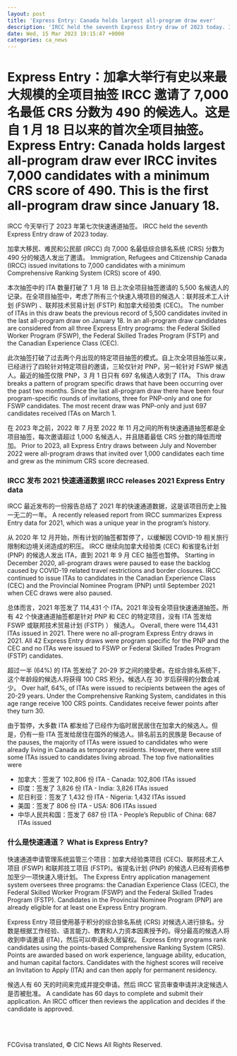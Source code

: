 ```yaml
---
layout: post
title: 'Express Entry: Canada holds largest all-program draw ever'
description: 'IRCC held the seventh Express Entry draw of 2023 today. Immigration, Refugees and Citizenship Canada (IRCC) issued invitations to 7,000 candidates with a minimum Comprehensive Ranking System (CRS) score of 490. The number of ITAs in this draw beats the previous record of 5,500 candidates invited in the last all-program draw on January 18. In […]'
date: Wed, 15 Mar 2023 19:15:47 +0000
categories: ca_news
---
```


# Express Entry：加拿大举行有史以来最大规模的全项目抽签 IRCC 邀请了 7,000 名最低 CRS 分数为 490 的候选人。这是自 1 月 18 日以来的首次全项目抽签。	Express Entry: Canada holds largest all-program draw ever IRCC invites 7,000 candidates with a minimum CRS score of 490. This is the first all-program draw since January 18.
IRCC 今天举行了 2023 年第七次快速通道抽签。	IRCC held the seventh Express Entry draw of 2023 today.
	
加拿大移民、难民和公民部 (IRCC) 向 7,000 名最低综合排名系统 (CRS) 分数为 490 分的候选人发出了邀请。	Immigration, Refugees and Citizenship Canada (IRCC) issued invitations to 7,000 candidates with a minimum Comprehensive Ranking System (CRS) score of 490.
	
本次抽签中的 ITA 数量打破了 1 月 18 日上次全项目抽签邀请的 5,500 名候选人的记录。在全项目抽签中，考虑了所有三个快速入境项目的候选人：联邦技术工人计划 (FSWP) 、联邦技术贸易计划 (FSTP) 和加拿大经验类 (CEC)。	The number of ITAs in this draw beats the previous record of 5,500 candidates invited in the last all-program draw on January 18. In an all-program draw candidates are considered from all three Express Entry programs: the Federal Skilled Worker Program (FSWP), the Federal Skilled Trades Program (FSTP) and the Canadian Experience Class (CEC). 
	
此次抽签打破了过去两个月出现的特定项目抽签的模式。自上次全项目抽签以来，已经进行了四轮针对特定项目的邀请，三轮仅针对 PNP，另一轮针对 FSWP 候选人。最近的抽签仅限 PNP，3 月 1 日只有 697 名候选人收到了 ITA。	This draw breaks a pattern of program specific draws that have been occurring over the past two months. Since the last all-program draw there have been four program-specific rounds of invitations, three for PNP-only and one for FSWP candidates. The most recent draw was PNP-only and just 697 candidates received ITAs on March 1.
	
在 2023 年之前，2022 年 7 月至 2022 年 11 月之间的所有快速通道抽签都是全项目抽签，每次邀请超过 1,000 名候选人，并且随着最低 CRS 分数的降低而增加。	Prior to 2023, all Express Entry draws between July and November 2022 were all-program draws that invited over 1,000 candidates each time and grew as the minimum CRS score decreased.
	
### IRCC 发布 2021 快速通道数据	IRCC releases 2021 Express Entry data
	
IRCC 最近发布的一份报告总结了 2021 年的快速通道数据，这是该项目历史上独一无二的一年。	A recently released report from IRCC summarizes Express Entry data for 2021, which was a unique year in the program’s history.
	
从 2020 年 12 月开始，所有计划的抽签都暂停了，以缓解因 COVID-19 相关旅行限制和边境关闭造成的积压。 IRCC 继续向加拿大经验类 (CEC) 和省提名计划 (PNP) 的候选人发出 ITA，直到 2021 年 9 月 CEC 抽签也暂停。	Starting in December 2020, all-program draws were paused to ease the backlog caused by COVID-19 related travel restrictions and border closures. IRCC continued to issue ITAs to candidates in the Canadian Experience Class (CEC) and the Provincial Nominee Program (PNP) until September 2021 when CEC draws were also paused.
	
总体而言，2021 年签发了 114,431 个 ITA。2021 年没有全项目快速通道抽签。所有 42 个快速通道抽签都是针对 PNP 和 CEC 的特定项目，没有 ITA 签发给 FSWP 或联邦技术贸易计划 (FSTP) ） 候选人。	Overall, there were 114,431 ITAs issued in 2021. There were no all-program Express Entry draws in 2021. All 42 Express Entry draws were program specific for the PNP and the CEC and no ITAs were issued to FSWP or Federal Skilled Trades Program (FSTP) candidates.
	
超过一半 (64%) 的 ITA 签发给了 20-29 岁之间的接受者。在综合排名系统下，这个年龄段的候选人将获得 100 CRS 积分。候选人在 30 岁后获得的分数会减少。	Over half, 64%, of ITAs were issued to recipients between the ages of 20-29 years. Under the Comprehensive Ranking System, candidates in this age range receive 100 CRS points. Candidates receive fewer points after they turn 30.
	
由于暂停，大多数 ITA 都发给了已经作为临时居民居住在加拿大的候选人。但是，仍有一些 ITA 签发给居住在国外的候选人。排名前五的民族是	Because of the pauses, the majority of ITAs were issued to candidates who were already living in Canada as temporary residents. However, there were still some ITAs issued to candidates living abroad. The top five nationalities were
	
- 加拿大：签发了 102,806 份 ITA	-   Canada: 102,806 ITAs issued
- 印度：签发了 3,826 份 ITA	-   India: 3,826 ITAs issued
- 尼日利亚：签发了 1,432 份 ITA	-   Nigeria: 1,432 ITAs issued
- 美国：签发了 806 份 ITA	-   USA: 806 ITAs issued
- 中华人民共和国：签发了 687 份 ITA	-   People’s Republic of China: 687 ITAs issued
	
### 什么是快速通道？	What is Express Entry?
	
快速通道申请管理系统监管三个项目：加拿大经验类项目 (CEC)、联邦技术工人项目 (FSWP) 和联邦技工项目 (FSTP)。省提名计划 (PNP) 的候选人已经有资格参加至少一项快速入境计划。	The Express Entry application management system oversees three programs: the Canadian Experience Class (CEC), the Federal Skilled Worker Program (FSWP) and the Federal Skilled Trades Program (FSTP). Candidates in the Provincial Nominee Program (PNP) are already eligible for at least one Express Entry program.
	
Express Entry 项目使用基于积分的综合排名系统 (CRS) 对候选人进行排名。分数是根据工作经验、语言能力、教育和人力资本因素授予的。得分最高的候选人将收到申请邀请 (ITA)，然后可以申请永久居留权。	Express Entry programs rank candidates using the points-based Comprehensive Ranking System (CRS). Points are awarded based on work experience, language ability, education, and human capital factors. Candidates with the highest scores will receive an Invitation to Apply (ITA) and can then apply for permanent residency.
	
候选人有 60 天的时间来完成并提交申请。然后 IRCC 官员审查申请并决定候选人是否被批准。	A candidate has 60 days to complete and submit their application. An IRCC officer then reviews the application and decides if the candidate is approved.
	
	  
	
<br> <img alt src="https://pubads.g.doubleclick.net/activity;dc\_iu=/22646143967/DFPAudiencePixel;ord=1;dc\_seg=7702303390?" width="1" height="1" border="0/"><br>	<br> <img alt src="https://pubads.g.doubleclick.net/activity;dc\_iu=/22646143967/DFPAudiencePixel;ord=1;dc\_seg=7702303390?" width="1" height="1" border="0/"><br>
	

FCGvisa translated, © CIC News All Rights Reserved.
